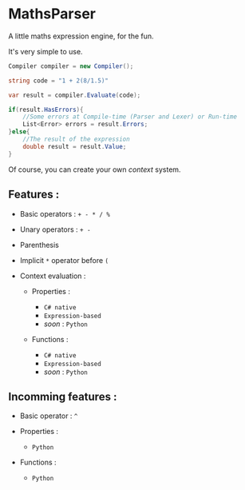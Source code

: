 # MathsParser
A little maths expression engine, for the fun.

It's very simple to use.

```csharp
Compiler compiler = new Compiler();

string code = "1 + 2(8/1.5)"

var result = compiler.Evaluate(code);

if(result.HasErrors){
	//Some errors at Compile-time (Parser and Lexer) or Run-time
	List<Error> errors = result.Errors;
}else{
	//The result of the expression
	double result = result.Value;
}
```

Of course, you can create your own *context* system.

## Features :

* Basic operators : `+ - * / %`

* Unary operators : `+ -`

* Parenthesis

* Implicit `*` operator before `(`

* Context evaluation :

	* Properties :
		* `C# native`
		* `Expression-based`
		* *soon* : `Python`

	* Functions : 
		* `C# native`
		* `Expression-based`
		* *soon* : `Python` 

## Incomming features :

* Basic operator : `^`

* Properties :
	* `Python`

* Functions :
	* `Python`

